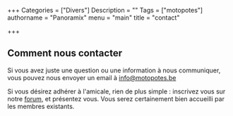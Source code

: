 +++
Categories = ["Divers"]
Description = ""
Tags = ["motopotes"]
authorname = "Panoramix"
menu = "main"
title = "contact"

+++

## Comment nous contacter

Si vous avez juste une question ou une information à nous communiquer, vous pouvez nous envoyer un email à info@motopotes.be

Si vous désirez adhérer à l'amicale, rien de plus simple : inscrivez vous sur notre [forum](/forum), et présentez vous.
Vous serez certainement bien accueilli par les membres existants.

